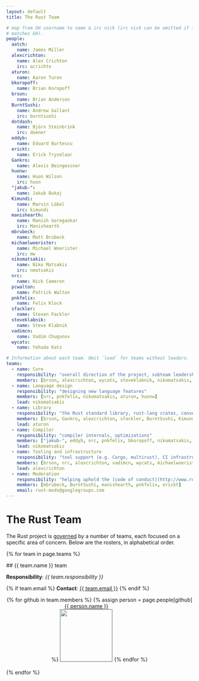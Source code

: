 ```yaml
---
layout: default
title: The Rust Team

# map from GH username to name & irc nick (irc nick can be omitted if it
# matches GH).
people:
  aatch:
    name: James Miller
  alexcrichton:
    name: Alex Crichton
    irc: acrichto
  aturon:
    name: Aaron Turon
  bkoropoff:
    name: Brian Koropoff
  brson:
    name: Brian Anderson
  BurntSushi:
    name: Andrew Gallant
    irc: burntsushi
  dotdash:
    name: Björn Steinbrink
    irc: doener
  eddyb:
    name: Eduard Burtescu
  erickt:
    name: Erick Tryzelaar
  Gankro:
    name: Alexis Beingessner
  huonw:
    name: Huon Wilson
    irc: huon
  "jakub-":
    name: Jakub Bukaj
  Kimundi:
    name: Marvin Löbel
    irc: kimundi
  manishearth:
    name: Manish Goregaokar
    irc: Manishearth
  mbrubeck:
    name: Matt Brubeck
  michaelwoerister:
    name: Michael Woerister
    irc: mw
  nikomatsakis:
    name: Niko Matsakis
    irc: nmatsakis
  nrc:
    name: Nick Cameron
  pcwalton:
    name: Patrick Walton
  pnkfelix:
    name: Felix Klock
  sfackler:
    name: Steven Fackler
  steveklabnik:
    name: Steve Klabnik
  vadimcn:
    name: Vadim Chugunov
  wycats:
    name: Yehuda Katz

# Information about each team. Omit `lead` for teams without leaders.
teams:
  - name: Core
    responsibility: "overall direction of the project, subteam leadership, cross-cutting concerns"
    members: [brson, alexcrichton, wycats, steveklabnik, nikomatsakis, aturon, pcwalton, huonw]
  - name: Language design
    responsibility: "designing new language features"
    members: [nrc, pnkfelix, nikomatsakis, aturon, huonw]
    lead: nikomatsakis
  - name: Library
    responsibility: "the Rust standard library, rust-lang crates, conventions"
    members: [brson, Gankro, alexcrichton, sfackler, BurntSushi, Kimundi, aturon, huonw]
    lead: aturon
  - name: Compiler
    responsibility: "compiler internals, optimizations"
    members: ["jakub-", eddyb, nrc, pnkfelix, bkoropoff, nikomatsakis, aatch, dotdash, michaelwoerister]
    lead: nikomatsakis
  - name: Tooling and infrastructure
    responsibility: "tool support (e.g. Cargo, multirust), CI infrastructure, etc."
    members: [brson, nrc, alexcrichton, vadimcn, wycats, michaelwoerister]
    lead: alexcrichton
  - name: Moderation
    responsibility: "helping uphold the [code of conduct](http://www.rust-lang.org/conduct.html)"
    members: [mbrubeck, BurntSushi, manishearth, pnkfelix, erickt]
    email: rust-mods@googlegroups.com
---
```


<style type="text/css">
.headshot {
  border: 1px solid #888;
  width: 140px;
}

.person {
  display: inline-block;
  position: relative;
  margin-bottom: 20px;
}
.lead { font-weight: bold; }
.lead .name::after { content: " (lead)"; }
.irc {
  display: none;
  position: absolute;
  bottom: 0;
  left: 0;
  right: 0;
  background: rgba(0, 0, 0, 0.5);
  color: white;
  font-weight: normal;
}
.person:hover .irc {
   display: block;
}

.headshots {
  text-align: center;
  margin: 0px auto;
  padding: 0;
  width: 700px;
  max-width: 100%;
  list-style: none;
}
</style>

# The Rust Team

The Rust project is [governed](https://github.com/rust-lang/rfcs/blob/master/text/1068-rust-governance.md) by a
number of teams, each focused on a specific area of concern. Below are the
rosters, in alphabetical order.

{% for team in page.teams %}
<section id="{{ team.name | replace:' ','-' }}">
## {{ team.name }} team

**Responsibility**: *{{ team.responsibility }}*

{% if team.email %}
  **Contact**:
  <a href="mailto:{{ team.email | uri_escape }}">{{ team.email }}</a>
{% endif %}

<ul class="headshots">
{% for github in team.members %}
  {% assign person = page.people[github] %}
  <li class="person {% if team.lead and team.lead == github %}lead{% endif %}">
  <a href="https://github.com/{{ github }}">
    <div class="name">{{ person.name }}</div>
    <div class="irc">irc: {% if person.irc %}{{ person.irc }}{% else %}{{ github }}{% endif %}</div>
    <img class="headshot" src="http://avatars.githubusercontent.com/{{ github }}">
  </a>
</li>
{% endfor %}
</ul>
</section>
{% endfor %}
